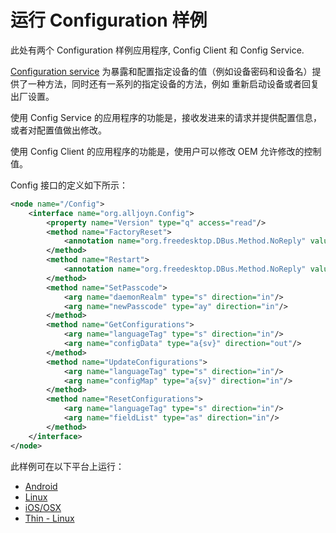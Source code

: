 # 运行 Configuration 样例

此处有两个 Configuration 样例应用程序,  Config Client 和 Config Service.

[Configuration service][learn_config] 为暴露和配置指定设备的值（例如设备密码和设备名）提供了一种方法，同时还有一系列的指定设备的方法，例如
重新启动设备或者回复出厂设置。

使用 Config Service 的应用程序的功能是，接收发进来的请求并提供配置信息，或者对配置值做出修改。

使用 Config Client 的应用程序的功能是，使用户可以修改 OEM 允许修改的控制值。


Config 接口的定义如下所示：

```xml
<node name="/Config">
    <interface name="org.alljoyn.Config">
        <property name="Version" type="q" access="read"/> 
        <method name="FactoryReset">
            <annotation name="org.freedesktop.DBus.Method.NoReply" value="true"/>
        </method>
        <method name="Restart">
            <annotation name="org.freedesktop.DBus.Method.NoReply" value="true"/>
        </method>
        <method name="SetPasscode">
            <arg name="daemonRealm" type="s" direction="in"/>
            <arg name="newPasscode" type="ay" direction="in"/>
        </method>
        <method name="GetConfigurations">
            <arg name="languageTag" type="s" direction="in"/>
            <arg name="configData" type="a{sv}" direction="out"/>
        </method>
        <method name="UpdateConfigurations">
            <arg name="languageTag" type="s" direction="in"/>
            <arg name="configMap" type="a{sv}" direction="in"/>
        </method>
        <method name="ResetConfigurations">
            <arg name="languageTag" type="s" direction="in"/>
            <arg name="fieldList" type="as" direction="in"/>
        </method>
    </interface>
</node>
```

此样例可在以下平台上运行：
- [Android][android]
- [Linux][linux]
- [iOS/OSX][ios-osx]
- [Thin - Linux][thin-linux]

[android]: /develop/run-sample-apps/config/android
[linux]: /develop/run-sample-apps/config/linux
[ios-osx]: /develop/run-sample-apps/config/ios-osx
[thin-linux]: /develop/run-sample-apps/config/thin-linux

[learn_config]: /learn/base-services/configuration
